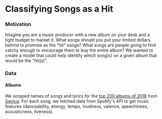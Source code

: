 # Classifying Songs as a Hit

### Motivation
Imagine you are a music producer with  a new album on your desk and a tight budget to market it. What songs should you put your limited dollars behind to promote as the "hit" songs? What songs are people going to find catchy enough to encourage them to buy the entire album? We wanted to create a model that could help identify which song(s) on a given album that would be the "hit(s)". 

### Data
#### Albums
We scraped names of songs and lyrics for the [top 200 albums of 2018](https://www.billboard.com/charts/year-end/2018/top-billboard-200-albums) from [Genius](https://www.genius.com). For each song, we fetched data from Spotify's API to get music features (danceability, energy, tempo, loudness, valence, speechiness, acousticness, liveness). 

#### 
 
